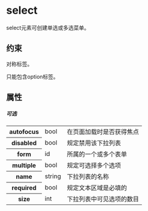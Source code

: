 # select

select元素可创建单选或多选菜单。

## 约束

对称标签。

只能包含option标签。

## 属性

##### 可选

<table>
    <tr>
		<th>autofocus</th>
		<td>bool</td>
		<td>在页面加载时是否获得焦点</td>
	</tr>
	<tr>
		<th>disabled</th>
		<td>bool</td>
		<td>规定禁用该下拉列表</td>
	</tr>
	<tr>
		<th>form</th>
		<td>id</td>
		<td>所属的一个或多个表单</td>
	</tr>
	<tr>
		<th>multiple</th>
		<td>bool</td>
		<td>规定可选择多个选项</td>
	</tr>
	<tr>
		<th>name</th>
		<td>string</td>
		<td>下拉列表的名称</td>
	</tr>
	<tr>
		<th>required</th>
		<td>bool</td>
		<td>规定文本区域是必填的</td>
	</tr>
	<tr>
		<th>size</th>
		<td>int</td>
		<td>下拉列表中可见选项的数目</td>
	</tr>
</table>

